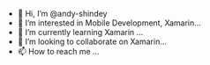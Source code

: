 - 👋 Hi, I’m @andy-shindey
- 👀 I’m interested in Mobile Development, Xamarin...
- 🌱 I’m currently learning Xamarin ...
- 💞️ I’m looking to collaborate on Xamarin...
- 📫 How to reach me ...

<!---
andy-shindey/andy-shindey is a ✨ special ✨ repository because its `README.md` (this file) appears on your GitHub profile.
You can click the Preview link to take a look at your changes.
--->
